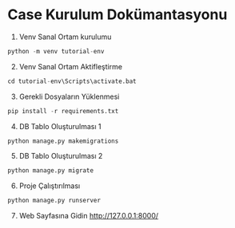 # Case Kurulum Dokümantasyonu

1. Venv Sanal Ortam kurulumu 
```python
python -m venv tutorial-env
```
2. Venv Sanal Ortam Aktifleştirme
```python
cd tutorial-env\Scripts\activate.bat
```
3. Gerekli Dosyaların Yüklenmesi
```python
pip install -r requirements.txt
```
4. DB Tablo Oluşturulması 1
```python 
python manage.py makemigrations
```
5. DB Tablo Oluşturulması 2
```python 
python manage.py migrate
```
6. Proje Çalıştırılması
```python 
python manage.py runserver
```
7. Web Sayfasına Gidin
http://127.0.0.1:8000/

